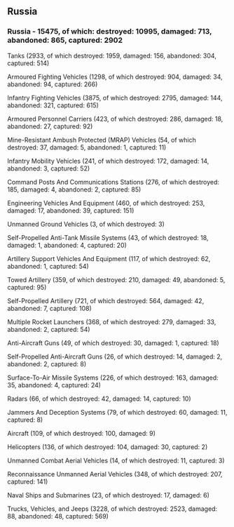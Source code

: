 
 
 ## Russia
 
 ### Russia - 15475, of which: destroyed: 10995, damaged: 713, abandoned: 865, captured: 2902

 

 

 Tanks (2933, of which destroyed: 1959, damaged: 156, abandoned: 304, captured: 514)

 Armoured Fighting Vehicles (1298, of which destroyed: 904, damaged: 34, abandoned: 94, captured: 266)

 Infantry Fighting Vehicles (3875, of which destroyed: 2795, damaged: 144, abandoned: 321, captured: 615)

 Armoured Personnel Carriers (423, of which destroyed: 286, damaged: 18, abandoned: 27, captured: 92)

 Mine-Resistant Ambush Protected (MRAP) Vehicles (54, of which destroyed: 37, damaged: 5, abandoned: 1, captured: 11)

 Infantry Mobility Vehicles (241, of which destroyed: 172, damaged: 14, abandoned: 3, captured: 52)

 Command Posts And Communications Stations (276, of which destroyed: 185, damaged: 4, abandoned: 2, captured: 85)

 Engineering Vehicles And Equipment (460, of which destroyed: 253, damaged: 17, abandoned: 39, captured: 151)

 Unmanned Ground Vehicles (3, of which destroyed: 3)

 Self-Propelled Anti-Tank Missile Systems (43, of which destroyed: 18, damaged: 1, abandoned: 4, captured: 20)

 Artillery Support Vehicles And Equipment (117, of which destroyed: 62, abandoned: 1, captured: 54)

 Towed Artillery (359, of which destroyed: 210, damaged: 49, abandoned: 5, captured: 95)

 Self-Propelled Artillery (721, of which destroyed: 564, damaged: 42, abandoned: 7, captured: 108)

 Multiple Rocket Launchers (368, of which destroyed: 279, damaged: 33, abandoned: 2, captured: 54)

 Anti-Aircraft Guns (49, of which destroyed: 30, damaged: 1, captured: 18)

 Self-Propelled Anti-Aircraft Guns (26, of which destroyed: 14, damaged: 2, abandoned: 2, captured: 8)

 Surface-To-Air Missile Systems (226, of which destroyed: 163, damaged: 35, abandoned: 4, captured: 24)

 Radars (66, of which destroyed: 42, damaged: 14, captured: 10)

 Jammers And Deception Systems (79, of which destroyed: 60, damaged: 11, captured: 8)

 Aircraft (109, of which destroyed: 100, damaged: 9)

 Helicopters (136, of which destroyed: 104, damaged: 30, captured: 2)

 Unmanned Combat Aerial Vehicles (14, of which destroyed: 11, captured: 3)

 Reconnaissance Unmanned Aerial Vehicles (348, of which destroyed: 207, captured: 141)

 Naval Ships and Submarines (23, of which destroyed: 17, damaged: 6)

 Trucks, Vehicles, and Jeeps (3228, of which destroyed: 2523, damaged: 88, abandoned: 48, captured: 569)


